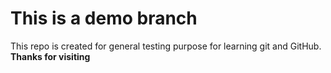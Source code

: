 # This is a demo branch
This repo is created for general testing purpose for learning git and GitHub.
**Thanks for visiting**
